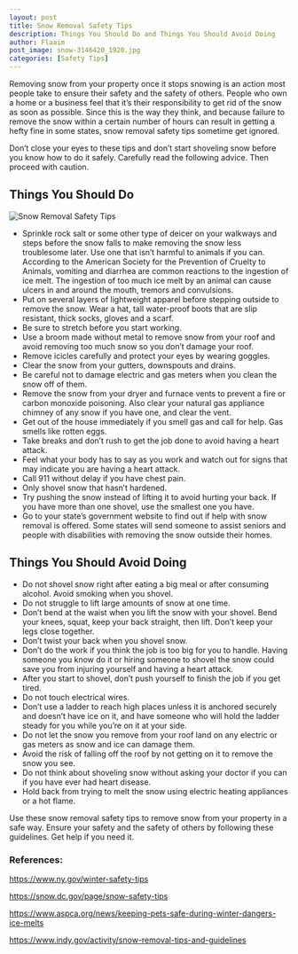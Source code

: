 ```yaml
---
layout: post
title: Snow Removal Safety Tips
description: Things You Should Do and Things You Should Avoid Doing
author: Flaaim
post_image: snow-3146420_1920.jpg
categories: [Safety Tips]
---
```


Removing snow from your property once it stops snowing is an action most people take to ensure their safety and the safety of others. People who own a home or a business feel that it’s their responsibility to get rid of the snow as soon as possible. Since this is the way they think, and because failure to remove the snow within a certain number of hours can result in getting a hefty fine in some states, snow removal safety tips sometime get ignored.

Don’t close your eyes to these tips and don’t start shoveling snow before you know how to do it safely. Carefully read the following advice. Then proceed with caution.

## Things You Should Do
![Snow Removal Safety Tips](https://safetyworkblog.com/assets/snow-3146420_1920.jpg)
- Sprinkle rock salt or some other type of deicer on your walkways and steps before the snow falls to make removing the snow less troublesome later. Use one that isn’t harmful to animals if you can. According to the American Society for the Prevention of Cruelty to Animals, vomiting and diarrhea are common reactions to the ingestion of ice melt. The ingestion of too much ice melt by an animal can cause ulcers in and around the mouth, tremors and convulsions.
- Put on several layers of lightweight apparel before stepping outside to remove the snow. Wear a hat, tall water-proof boots that are slip resistant, thick socks, gloves and a scarf.
- Be sure to stretch before you start working.
- Use a broom made without metal to remove snow from your roof and avoid removing too much snow so you don’t damage your roof.
- Remove icicles carefully and protect your eyes by wearing goggles.
- Clear the snow from your gutters, downspouts and drains.
- Be careful not to damage electric and gas meters when you clean the snow off of them.
- Remove the snow from your dryer and furnace vents to prevent a fire or carbon monoxide poisoning. Also clear your natural gas appliance chimney of any snow if you have one, and clear the vent.
- Get out of the house immediately if you smell gas and call for help. Gas smells like rotten eggs.
- Take breaks and don’t rush to get the job done to avoid having a heart attack.
- Feel what your body has to say as you work and watch out for signs that may indicate you are having a heart attack.
- Call 911 without delay if you have chest pain.
- Only shovel snow that hasn’t hardened.
- Try pushing the snow instead of lifting it to avoid hurting your back. If you have more than one shovel, use the smallest one you have.
- Go to your state’s government website to find out if help with snow removal is offered. Some states will send someone to assist seniors and people with disabilities with removing the snow outside their homes.

## Things You Should Avoid Doing

- Do not shovel snow right after eating a big meal or after consuming alcohol. Avoid smoking when you shovel.
- Do not struggle to lift large amounts of snow at one time.
- Don’t bend at the waist when you lift the snow with your shovel. Bend your knees, squat, keep your back straight, then lift. Don’t keep your legs close together.
- Don’t twist your back when you shovel snow.
- Don’t do the work if you think the job is too big for you to handle. Having someone you know do it or hiring someone to shovel the snow could save you from injuring yourself and having a heart attack.
- After you start to shovel, don’t push yourself to finish the job if you get tired.
- Do not touch electrical wires.
- Don’t use a ladder to reach high places unless it is anchored securely and doesn’t have ice on it, and have someone who will hold the ladder steady for you while you’re on it at your side.
- Do not let the snow you remove from your roof land on any electric or gas meters as snow and ice can damage them.
- Avoid the risk of falling off the roof by not getting on it to remove the snow you see.
- Do not think about shoveling snow without asking your doctor if you can if you have ever had heart disease.
- Hold back from trying to melt the snow using electric heating appliances or a hot flame.

Use these snow removal safety tips to remove snow from your property in a safe way. Ensure your safety and the safety of others by following these guidelines. Get help if you need it.

### References:

https://www.ny.gov/winter-safety-tips

https://snow.dc.gov/page/snow-safety-tips

https://www.aspca.org/news/keeping-pets-safe-during-winter-dangers-ice-melts

https://www.indy.gov/activity/snow-removal-tips-and-guidelines
